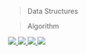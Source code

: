 > Data Structures 

> Algorithm


<a href="https://github.com/vamshipv/Daily-Coding/graphs/contributors">
  <img src="https://contrib.rocks/image?repo=vamshipv/Daily-Coding" />
</a>
<a href="https://github.com/siddsy/Daily-Coding/graphs/contributors">
  <img src="https://contrib.rocks/image?repo=vamshipv/Daily-Coding" />
</a>
<a href="https://github.com/vamshipv/Daily-Coding/graphs/contributors">
  <img src="https://contrib.rocks/image?repo=vamshipv/Daily-Coding" />
</a>
<a href="https://github.com/vamshipv/Daily-Coding/graphs/contributors">
  <img src="https://contrib.rocks/image?repo=vamshipv/Daily-Coding" />
</a>

